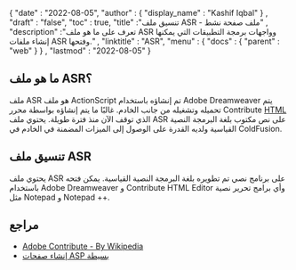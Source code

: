 {
  "date" : "2022-08-05",
  "author" : {
    "display_name" : "Kashif Iqbal"
} ,
  "draft" : "false",
  "toc" : true,
  "title" :"تنسيق ملف ASR - ملف صفحة نشط" ,
  "description" :"تعرف على ما هو ملف ASR وواجهات برمجة التطبيقات التي يمكنها إنشاء ملفات ASR وفتحها." ,
  "linktitle" : "ASR",
  "menu" : {
    "docs" : {
      "parent" : "web"
}
} ,
  "lastmod" : "2022-08-05"
}

## ما هو ملف ASR؟

ملف ASR هو ملف ActionScript تم إنشاؤه باستخدام Adobe Dreamweaver يتم تحميله وتشغيله من جانب الخادم. غالبًا ما يتم إنشاؤه بواسطة محرر Contribute [HTML](/ar/web/html/) الذي توقف الآن منذ فترة طويلة. يحتوي ملف ASR على نص مكتوب بلغة البرمجة النصية القياسية ولديه القدرة على الوصول إلى الميزات المضمنة في الخادم في ColdFusion.

## تنسيق ملف ASR

يحتوي ملف ASR على برنامج نصي تم تطويره بلغة البرمجة النصية القياسية. يمكن فتحه باستخدام Adobe Dreamweaver و Contribute HTML Editor وأي برامج تحرير نصية مثل Notepad و Notepad ++.

## مراجع

* [Adobe Contribute - By Wikipedia](https://en.wikipedia.org/wiki/Adobe_Contribute)
* [إنشاء صفحات ASP بسيطة](https://docs.microsoft.com/en-us/previous-versions/iis/6.0-sdk/ms524741 (الإصدار = مقابل 90))

